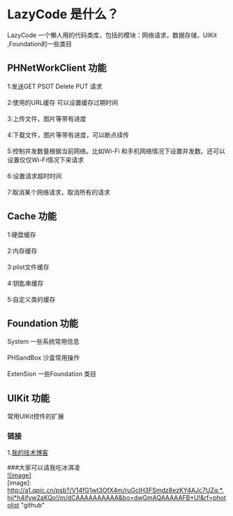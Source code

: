 LazyCode 是什么？
===================================  
LazyCode 一个懒人用的代码类库，包括的模块：网络请求，数据存储，UIKit ,Foundation的一些类目

PHNetWorkClient 功能 
----------------------------------- 
1:发送GET PSOT Delete PUT 请求 <br />  
2:使用的URL缓存 可以设置缓存过期时间 <br />  
3:上传文件，图片等带有进度 <br />  
4:下载文件，图片等带有进度，可以断点续传 <br />  
5:控制并发数量根据当前网络。比如Wi-Fi 和手机网络情况下设置并发数。还可以设置仅仅Wi-Fi情况下来请求 <br />  
6:设置请求超时时间 <br />  
7:取消某个网络请求，取消所有的请求 <br />  

Cache 功能 
----------------------------------- 
1:硬盘缓存 <br />  
2:内存缓存 <br />  
3:plist文件缓存 <br />  
4:钥匙串缓存 <br />  
5:自定义类的缓存 <br />  

Foundation 功能 
----------------------------------- 
System 一些系统常用信息 <br />  
PHSandBox 沙盒常用操作 <br />  
ExtenSion  一些Foundation 类目 <br />  

UIKit 功能 
----------------------------------- 
常用UIKit控件的扩展 <br />  

### 链接  
1.[我的技术博客](http://www.cnblogs.com/qiqibo/)<br />  

###大家可以请我吃冰淇凌  
[![image]](http://www.cnblogs.com/qiqibo/)  
[image]: http://a1.qpic.cn/psb?/V14fG1wt3OfX4m/ruGcIH3FSmdz8ezKY4AJc7UZq.*.hji*h4ifyw2aKQo!/m/dCAAAAAAAAAA&bo=dwGmAQAAAAAFB*U!&rf=photolist "github"  
